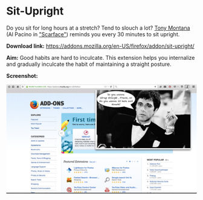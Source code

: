 # Sit-Upright

Do you sit for long hours at a stretch? Tend to slouch a lot? [Tony Montana](http://en.wikipedia.org/wiki/Tony_Montana) (Al Pacino in ["Scarface"](http://en.wikipedia.org/wiki/Scarface_%281983_film%29)) reminds you every 30 minutes to sit upright.

**Download link:** https://addons.mozilla.org/en-US/firefox/addon/sit-upright/

**Aim:** Good habits are hard to inculcate. This extension helps you internalize and gradually inculcate the habit of maintaining a straight posture.

**Screenshot:**

![alt text](https://github.com/rohitsm/Sit-Upright/blob/master/situp/data/Screenshot.png "Sit-Upright")